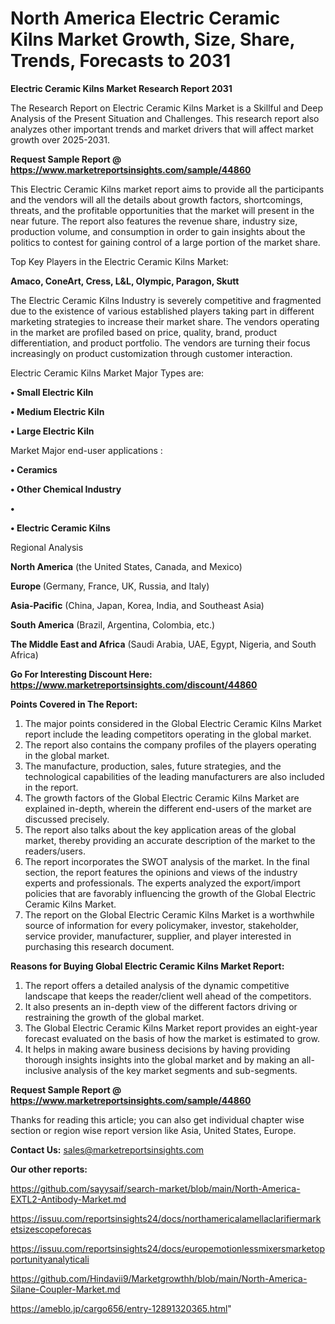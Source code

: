 # North America Electric Ceramic Kilns Market Growth, Size, Share, Trends, Forecasts to 2031

<strong>Electric Ceramic Kilns Market Research Report 2031</strong>

The Research Report on Electric Ceramic Kilns Market is a Skillful and Deep Analysis of the Present Situation and Challenges. This research report also analyzes other important trends and market drivers that will affect market growth over 2025-2031.

<strong>Request Sample Report @ <a href=https://www.marketreportsinsights.com/sample/44860>https://www.marketreportsinsights.com/sample/44860</a></strong>

This Electric Ceramic Kilns market report aims to provide all the participants and the vendors will all the details about growth factors, shortcomings, threats, and the profitable opportunities that the market will present in the near future. The report also features the revenue share, industry size, production volume, and consumption in order to gain insights about the politics to contest for gaining control of a large portion of the market share.

Top Key Players in the Electric Ceramic Kilns Market:

<strong>Amaco, ConeArt, Cress, L&L, Olympic, Paragon, Skutt</strong>

The Electric Ceramic Kilns Industry is severely competitive and fragmented due to the existence of various established players taking part in different marketing strategies to increase their market share. The vendors operating in the market are profiled based on price, quality, brand, product differentiation, and product portfolio. The vendors are turning their focus increasingly on product customization through customer interaction.

Electric Ceramic Kilns Market Major Types are:

<strong>•  Small Electric Kiln

•  Medium Electric Kiln

•  Large Electric Kiln</strong>

Market Major end-user applications :

<strong>•  Ceramics

•  Other Chemical Industry

•  

•  Electric Ceramic Kilns</strong>

Regional Analysis

</u><strong><b>North America</b></strong> (the United States, Canada, and Mexico)

<strong><b>Europe </b></strong>(Germany, France, UK, Russia, and Italy)

<strong><b>Asia-Pacific</b></strong> (China, Japan, Korea, India, and Southeast Asia)

<strong><b>South America</b></strong> (Brazil, Argentina, Colombia, etc.)

<strong><b>The Middle East and Africa</b></strong> (Saudi Arabia, UAE, Egypt, Nigeria, and South Africa)

<strong>Go For Interesting Discount Here: <a href=https://www.marketreportsinsights.com/discount/44860>https://www.marketreportsinsights.com/discount/44860</a></strong>

<strong>Points Covered in The Report:</strong>
<ol>
  <li>The major points considered in the Global Electric Ceramic Kilns Market report include the leading competitors operating in the global market.</li>
  <li>The report also contains the company profiles of the players operating in the global market.</li>
  <li>The manufacture, production, sales, future strategies, and the technological capabilities of the leading manufacturers are also included in the report.</li>
  <li>The growth factors of the Global Electric Ceramic Kilns Market are explained in-depth, wherein the different end-users of the market are discussed precisely.</li>
  <li>The report also talks about the key application areas of the global market, thereby providing an accurate description of the market to the readers/users.</li>
  <li>The report incorporates the SWOT analysis of the market. In the final section, the report features the opinions and views of the industry experts and professionals. The experts analyzed the export/import policies that are favorably influencing the growth of the Global Electric Ceramic Kilns Market.</li>
  <li>The report on the Global Electric Ceramic Kilns Market is a worthwhile source of information for every policymaker, investor, stakeholder, service provider, manufacturer, supplier, and player interested in purchasing this research document.</li>
</ol>
<strong>Reasons for Buying Global Electric Ceramic Kilns Market Report:</strong>

<ol>
  <li>The report offers a detailed analysis of the dynamic competitive landscape that keeps the reader/client well ahead of the competitors.</li>
  <li>It also presents an in-depth view of the different factors driving or restraining the growth of the global market.</li>
  <li>The Global Electric Ceramic Kilns Market report provides an eight-year forecast evaluated on the basis of how the market is estimated to grow.</li>
  <li>It helps in making aware business decisions by having providing thorough insights insights into the global market and by making an all-inclusive analysis of the key market segments and sub-segments.</li>
</ol>
<strong>Request Sample Report @ <a href=https://www.marketreportsinsights.com/sample/44860>https://www.marketreportsinsights.com/sample/44860</a></strong>


Thanks for reading this article; you can also get individual chapter wise section or region wise report version like Asia, United States, Europe.

<strong>Contact Us:</strong>
sales@marketreportsinsights.com

<strong>Our other reports:</strong>

<a href=https://github.com/sayysaif/search-market/blob/main/North-America-EXTL2-Antibody-Market.md>https://github.com/sayysaif/search-market/blob/main/North-America-EXTL2-Antibody-Market.md</a>

<a href=https://issuu.com/reportsinsights24/docs/northamericalamellaclarifiermarketsizescopeforecas>https://issuu.com/reportsinsights24/docs/northamericalamellaclarifiermarketsizescopeforecas</a>

<a href=https://issuu.com/reportsinsights24/docs/europemotionlessmixersmarketopportunityanalyticali>https://issuu.com/reportsinsights24/docs/europemotionlessmixersmarketopportunityanalyticali</a>

<a href=https://github.com/Hindavii9/Marketgrowthh/blob/main/North-America-Silane-Coupler-Market.md>https://github.com/Hindavii9/Marketgrowthh/blob/main/North-America-Silane-Coupler-Market.md</a>

<a href=https://ameblo.jp/cargo656/entry-12891320365.html>https://ameblo.jp/cargo656/entry-12891320365.html</a>"

